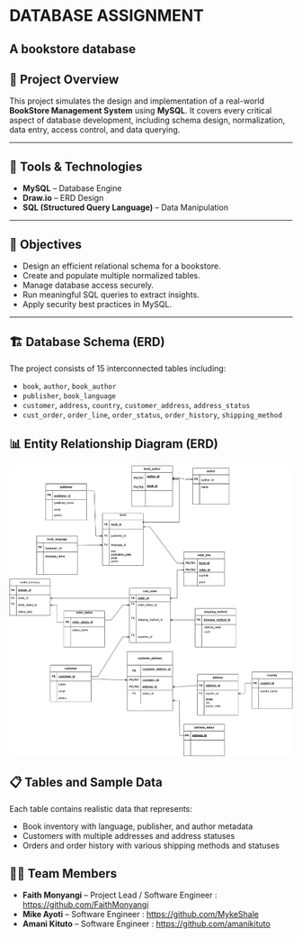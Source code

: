# DATABASE ASSIGNMENT
## A bookstore database
## 📌 Project Overview
This project simulates the design and implementation of a real-world **BookStore Management System** using **MySQL**. It covers every critical aspect of database development, including schema design, normalization, data entry, access control, and data querying.

---

## 🧰 Tools & Technologies
- **MySQL** – Database Engine
- **Draw.io** – ERD Design
- **SQL (Structured Query Language)** – Data Manipulation

---

## 🎯 Objectives
- Design an efficient relational schema for a bookstore.
- Create and populate multiple normalized tables.
- Manage database access securely.
- Run meaningful SQL queries to extract insights.
- Apply security best practices in MySQL.

---

## 🏗️ Database Schema (ERD)
The project consists of 15 interconnected tables including:

- `book`, `author`, `book_author`
- `publisher`, `book_language`
- `customer`, `address`, `country`, `customer_address`, `address_status`
- `cust_order`, `order_line`, `order_status`, `order_history`, `shipping_method`

## 📊 Entity Relationship Diagram (ERD)

![ERD Diagram](./DBGroupwork.png)


## 📋 Tables and Sample Data

Each table contains realistic data that represents:

- Book inventory with language, publisher, and author metadata
- Customers with multiple addresses and address statuses
- Orders and order history with various shipping methods and statuses

## 👨‍💻 Team Members
- **Faith Monyangi** – Project Lead / Software Engineer : https://github.com/FaithMonyangi
- **Mike Ayoti** – Software Engineer : https://github.com/MykeShale
- **Amani Kituto** – Software Engineer : https://github.com/amanikituto